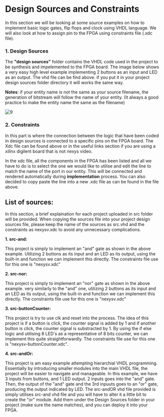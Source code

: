 # Design Sources and Constraints

In this section we will be looking at some source examples on how to implement basic logic gates, flip flops and clock using VHDL language. We will also look at how to assign pin to the FPGA using constraints file (.xdc file).

### 1. Design Sources

The **"design sources"** folder contains the VHDL code used in the project to be synthesis and impelemented to the FPGA board. The image below shows a very easy high level example implementing 2 buttons as an input and LED as an output. The vhd file can be find above. if you put it in your project design sources folder directory it will works the same way. 

**Notes**: if your entity name is not the same as your source filename, the generation of bitstream will follow the name of your entity. (It always a good practice to make the entity name the same as the filename) 

![9](https://github.com/user-attachments/assets/506037e2-86b6-4280-be13-3ae64799aae1)

### 2. Constraints

In this part is where the connection between the logic that have been coded in design sources is connected to a specific pins on the FPGA board. The Xdc file can be found above or in the useful links section if you are using a xilinx digilent board that is not nexys video. 

In the xdc file, all the components in the FPGA has been listed and all we have to do is to select the one we would like to utilise and edit the line to match the name of the port in our entity. This will be connected and rendered automatically during **implementation** process. You can also decided to copy paste the line into a new .xdc file as can be found in the file above. 

## **List of sources:**
In this section, a brief explaination for each project uploaded in src folder will be provided. When copying the sources file into your project design sources file, please keep the name of the sources as src.vhd and the constraints as nexysv.xdc to avoid any unnecessary complications. 

**1. src-and:**

This project is simply to implement an "and" gate as shown in the above example. Utilizing 2 buttons as its input and an LED as its output, using the built-in and function we can implement this directly. The constraints file use for this one is "nexysv.xdc"

**2. src-nor:**

This project is simply to implement an "nor" gate as shown in the above example. very similarly to the "and" one, utilizing 2 buttons as its input and an LED as its output, using the built-in and function we can implement this directly. The constraints file use for this one is "nexysv.xdc"

**3. src-buttonCounter:**

This project is try to use clk and reset into the process. The idea of this project is if a button is click, the counter signal is added by 1 and if another button is click, the counter signal is substracted by 1. By using the if else logic and utilising 8 LED's as a representative of 8 bits counter, we can implement this quite straightforwardly. The constraints file use for this one is "nexysv-buttonCounter.xdc". 

**4. src-andOr:**

This project is am easy example attempting hierarchial VHDL programming. Essentially by introducing smaller modules into the main VHDL file, the project will be easier to navigate and manageable. In this example, we have 3 inputs from buttons, and 1 LED output. 2 inputs goes into the "and" gate. Then, the output of the "and" gate and the 3rd inpuuts goes to an "or" gate, producing the output indicated by LED. The src-andOR vhd file provided is simply utilises src-and vhd file and you will have to alter it a little bit to create the "or" module. Add them under the Design Sources folder in your project (make sure the name matches), and you can deploy it into your FPGA. 
